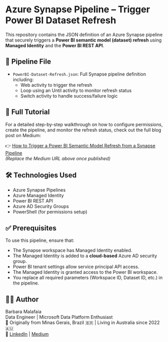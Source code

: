 # Azure Synapse Pipeline – Trigger Power BI Dataset Refresh

This repository contains the JSON definition of an Azure Synapse pipeline that securely triggers a **Power BI semantic model (dataset) refresh** using **Managed Identity** and the **Power BI REST API**.

## 📄 Pipeline File

- `PowerBI-Dataset-Refresh.json`: Full Synapse pipeline definition including:
  - Web activity to trigger the refresh
  - Loop using an Until activity to monitor refresh status
  - Switch activity to handle success/failure logic

## 📘 Full Tutorial

For a detailed step-by-step walkthrough on how to configure permissions, create the pipeline, and monitor the refresh status, check out the full blog post on Medium:

👉 [How to Trigger a Power BI Semantic Model Refresh from a Synapse Pipeline](https://medium.com/@barbaramalafaia/how-to-trigger-a-power-bi-semantic-model-refresh-from-a-synapse-pipeline-xxxxxx)  
_(Replace the Medium URL above once published)_

## 🛠️ Technologies Used

- Azure Synapse Pipelines
- Azure Managed Identity
- Power BI REST API
- Azure AD Security Groups
- PowerShell (for permissions setup)

## ✅ Prerequisites

To use this pipeline, ensure that:

- The Synapse workspace has Managed Identity enabled.
- The Managed Identity is added to a **cloud-based** Azure AD security group.
- Power BI tenant settings allow service principal API access.
- The Managed Identity is granted access to the Power BI workspace.
- You replace all required parameters (Workspace ID, Dataset ID, etc.) in the pipeline.

## 🙋‍♀️ Author

Barbara Malafaia  
Data Engineer | Microsoft Data Platform Enthusiast  
📍 Originally from Minas Gerais, Brazil 🇧🇷 | Living in Australia since 2022 🇦🇺  
🔗 [LinkedIn](https://www.linkedin.com/in/barbaramalafaia) | [Medium](https://medium.com/@barbaramalafaia)
